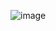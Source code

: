 ![image](https://user-images.githubusercontent.com/46751993/163624475-835a305e-bcd0-40c3-8742-4d90305a56ec.png)
